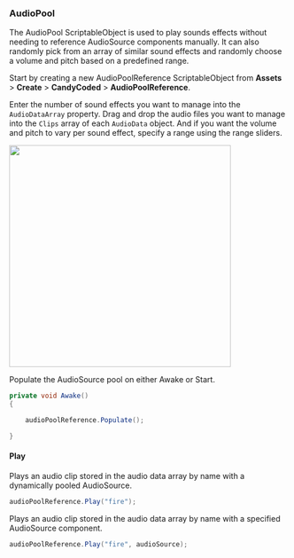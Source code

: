 ### AudioPool

The AudioPool ScriptableObject is used to play sounds effects without needing to reference AudioSource components manually. It can also randomly pick from an array of similar sound effects and randomly choose a volume and pitch based on a predefined range.

Start by creating a new AudioPoolReference ScriptableObject from **Assets** > **Create** > **CandyCoded** > **AudioPoolReference**.

Enter the number of sound effects you want to manage into the `AudioDataArray` property. Drag and drop the audio files you want to manage into the `Clips` array of each `AudioData` object. And if you want the volume and pitch to vary per sound effect, specify a range using the range sliders.

<img src="https://i.imgur.com/DRgr1v4.png" width="400">

Populate the AudioSource pool on either Awake or Start.

```csharp
private void Awake()
{

    audioPoolReference.Populate();

}
```

#### Play

Plays an audio clip stored in the audio data array by name with a dynamically pooled AudioSource.

```csharp
audioPoolReference.Play("fire");
```

Plays an audio clip stored in the audio data array by name with a specified AudioSource component.

```csharp
audioPoolReference.Play("fire", audioSource);
```
